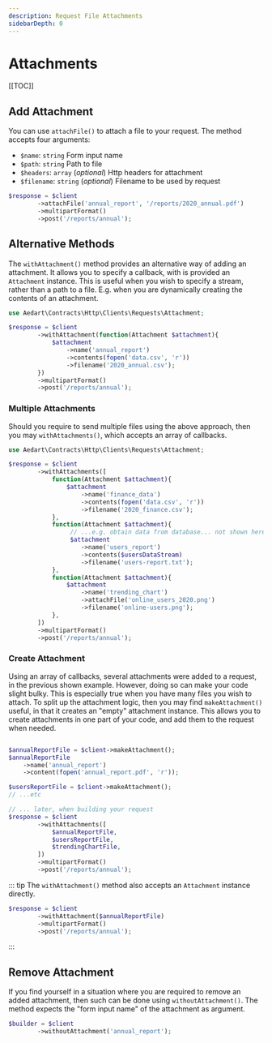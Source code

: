 ```yaml
---
description: Request File Attachments
sidebarDepth: 0
---
```


# Attachments

[[TOC]]

## Add Attachment

You can use `attachFile()` to attach a file to your request.
The method accepts four arguments:

- `$name`: `string` Form input name
- `$path`: `string` Path to file
- `$headers`: `array` (_optional_) Http headers for attachment
- `$filename`: `string` (_optional_) Filename to be used by request   

```php
$response = $client  
        ->attachFile('annual_report', '/reports/2020_annual.pdf')
        ->multipartFormat()
        ->post('/reports/annual');
```

## Alternative Methods

The `withAttachment()` method provides an alternative way of adding an attachment.
It allows you to specify a callback, with is provided an `Attachment` instance.
This is useful when you wish to specify a stream, rather than a path to a file.
E.g. when you are dynamically creating the contents of an attachment.

```php
use Aedart\Contracts\Http\Clients\Requests\Attachment;

$response = $client  
        ->withAttachment(function(Attachment $attachment){            
            $attachment
                ->name('annual_report')
                ->contents(fopen('data.csv', 'r'))
                ->filename('2020_annual.csv');
        })
        ->multipartFormat()
        ->post('/reports/annual');
```

### Multiple Attachments

Should you require to send multiple files using the above approach, then you may `withAttachments()`, which accepts an array of callbacks.

```php
use Aedart\Contracts\Http\Clients\Requests\Attachment;

$response = $client
        ->withAttachments([
            function(Attachment $attachment){
                $attachment
                    ->name('finance_data')
                    ->contents(fopen('data.csv', 'r'))
                    ->filename('2020_finance.csv');            
            },
            function(Attachment $attachment){
                 // ...e.g. obtain data from database... not shown here...
                 $attachment
                    ->name('users_report')
                    ->contents($usersDataStream)
                    ->filename('users-report.txt');       
            },
            function(Attachment $attachment){
                $attachment
                    ->name('trending_chart')
                    ->attachFile('online_users_2020.png')
                    ->filename('online-users.png');
            },
        ])
        ->multipartFormat()
        ->post('/reports/annual');
``` 

### Create Attachment

Using an array of callbacks, several attachments were added to a request, in the previous shown example.
However, doing so can make your code slight bulky. This is especially true when you have many files you wish to attach.
To split up the attachment logic, then you may find `makeAttachment()` useful, in that it creates an "empty" attachment instance.
This allows you to create attachments in one part of your code, and add them to the request when needed.

```php

$annualReportFile = $client->makeAttachment();
$annualReportFile
    ->name('annual_report')
    ->content(fopen('annual_report.pdf', 'r'));

$usersReportFile = $client->makeAttachment();
// ...etc

// ... later, when building your request
$response = $client
        ->withAttachments([
            $annualReportFile,
            $usersReportFile,
            $trendingChartFile,
        ])
        ->multipartFormat()
        ->post('/reports/annual');
```

::: tip
The `withAttachment()` method also accepts an `Attachment` instance directly.

```php
$response = $client  
        ->withAttachment($annualReportFile)
        ->multipartFormat()
        ->post('/reports/annual');
```
:::

## Remove Attachment

If you find yourself in a situation where you are required to remove an added attachment, then such can be done using `withoutAttachment()`.
The method expects the "form input name" of the attachment as argument.

```php
$builder = $client  
        ->withoutAttachment('annual_report');
```
